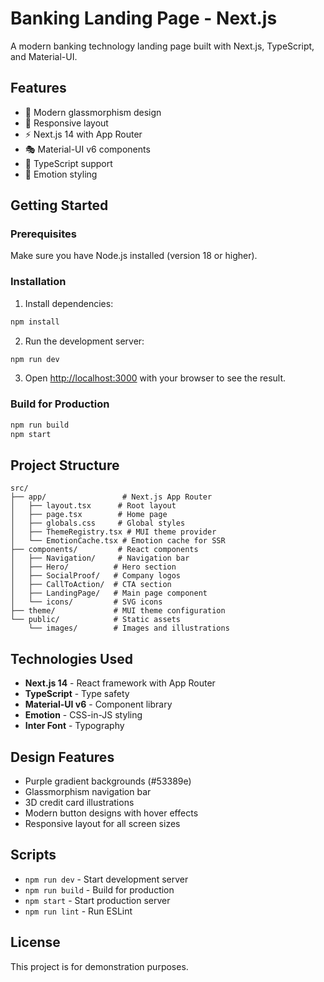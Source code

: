 # Banking Landing Page - Next.js

A modern banking technology landing page built with Next.js, TypeScript, and Material-UI.

## Features

- 🎨 Modern glassmorphism design
- 🎯 Responsive layout
- ⚡ Next.js 14 with App Router
- 🎭 Material-UI v6 components
- 💎 TypeScript support
- 🎪 Emotion styling

## Getting Started

### Prerequisites

Make sure you have Node.js installed (version 18 or higher).

### Installation

1. Install dependencies:
```bash
npm install
```

2. Run the development server:
```bash
npm run dev
```

3. Open [http://localhost:3000](http://localhost:3000) with your browser to see the result.

### Build for Production

```bash
npm run build
npm start
```

## Project Structure

```
src/
├── app/                 # Next.js App Router
│   ├── layout.tsx      # Root layout
│   ├── page.tsx        # Home page
│   ├── globals.css     # Global styles
│   ├── ThemeRegistry.tsx # MUI theme provider
│   └── EmotionCache.tsx # Emotion cache for SSR
├── components/         # React components
│   ├── Navigation/     # Navigation bar
│   ├── Hero/          # Hero section
│   ├── SocialProof/   # Company logos
│   ├── CallToAction/  # CTA section
│   ├── LandingPage/   # Main page component
│   └── icons/         # SVG icons
├── theme/             # MUI theme configuration
└── public/            # Static assets
    └── images/        # Images and illustrations
```

## Technologies Used

- **Next.js 14** - React framework with App Router
- **TypeScript** - Type safety
- **Material-UI v6** - Component library
- **Emotion** - CSS-in-JS styling
- **Inter Font** - Typography

## Design Features

- Purple gradient backgrounds (#53389e)
- Glassmorphism navigation bar
- 3D credit card illustrations
- Modern button designs with hover effects
- Responsive layout for all screen sizes

## Scripts

- `npm run dev` - Start development server
- `npm run build` - Build for production
- `npm start` - Start production server
- `npm run lint` - Run ESLint

## License

This project is for demonstration purposes.